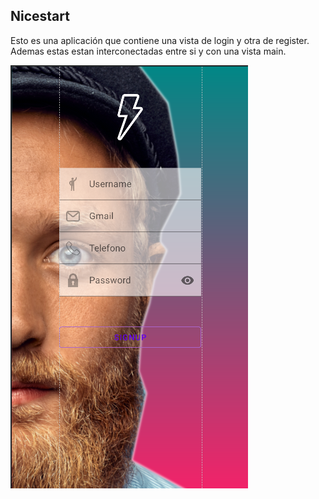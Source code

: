 ## Nicestart

Esto es una aplicación que contiene una vista de login y otra de register.
Ademas estas estan interconectadas entre si y con una vista main.

![register activity](img/register.PNG)



